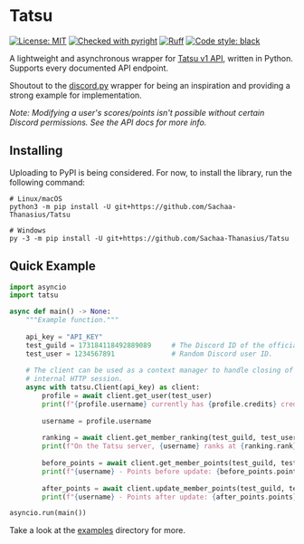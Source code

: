 # Tatsu
[![License: MIT](https://img.shields.io/badge/License-MIT-green.svg)](https://opensource.org/licenses/MIT)
[![Checked with pyright](https://img.shields.io/badge/pyright-checked-informational.svg)](https://github.com/microsoft/pyright/)
[![Ruff](https://img.shields.io/endpoint?url=https://raw.githubusercontent.com/astral-sh/ruff/main/assets/badge/v2.json)](https://github.com/astral-sh/ruff)
[![Code style: black](https://img.shields.io/badge/code%20style-black-000000.svg)](https://github.com/ambv/black)

A lightweight and asynchronous wrapper for [Tatsu v1 API](https://tatsu.gg), written in Python. Supports every documented API endpoint.

Shoutout to the [discord.py](https://github.com/Rapptz/discord.py) wrapper for being an inspiration and providing a strong example for implementation.

*Note: Modifying a user's scores/points isn't possible without certain Discord permissions. See the API docs for more info.*

## Installing
Uploading to PyPI is being considered. For now, to install the library, run the following command:

```shell
# Linux/macOS
python3 -m pip install -U git+https://github.com/Sachaa-Thanasius/Tatsu

# Windows
py -3 -m pip install -U git+https://github.com/Sachaa-Thanasius/Tatsu
```

## Quick Example
```python
import asyncio
import tatsu

async def main() -> None:
    """Example function."""
    
    api_key = "API_KEY"
    test_guild = 173184118492889089     # The Discord ID of the official Tatsu server.
    test_user = 1234567891              # Random Discord user ID.
    
    # The client can be used as a context manager to handle closing of the
    # internal HTTP session.
    async with tatsu.Client(api_key) as client:
        profile = await client.get_user(test_user)
        print(f"{profile.username} currently has {profile.credits} credits and {profile.reputation} reputation.")
        
        username = profile.username
        
        ranking = await client.get_member_ranking(test_guild, test_user, "all")
        print(f"On the Tatsu server, {username} ranks at {ranking.rank} for all time.")
        
        before_points = await client.get_member_points(test_guild, test_user)
        print(f"{username} - Points before update: {before_points.points}")
        
        after_points = await client.update_member_points(test_guild, test_user, -10)
        print(f"{username} - Points after update: {after_points.points}")

asyncio.run(main())
```

Take a look at the [examples](./examples/) directory for more.